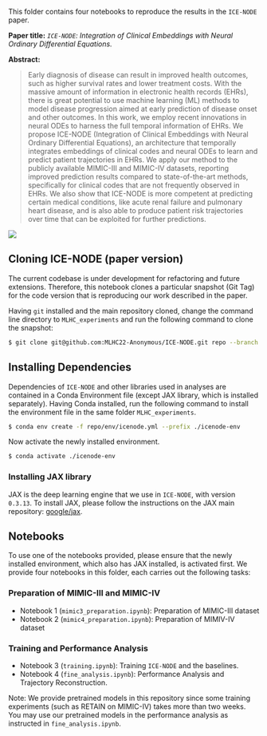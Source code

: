 This folder contains four notebooks to reproduce the results in the `ICE-NODE` paper.

**Paper title:** _`ICE-NODE`: Integration of Clinical Embeddings with Neural Ordinary Differential Equations._


**Abstract:**
> Early diagnosis of disease can result in improved health outcomes, such as higher survival rates and lower treatment costs. With the massive amount of information in electronic health records (EHRs), there is great potential to use machine learning (ML) methods to model disease progression aimed at early prediction of disease onset and other outcomes. In this work, we employ recent innovations in neural ODEs to harness the full temporal information of EHRs. We propose ICE-NODE (Integration of Clinical Embeddings with Neural Ordinary Differential Equations), an architecture that temporally integrates embeddings of clinical codes and neural ODEs to learn and predict patient trajectories in EHRs. We apply our method to the publicly available MIMIC-III and MIMIC-IV datasets, reporting improved prediction results compared to state-of-the-art methods, specifically for clinical codes that are not frequently observed in EHRs. We also show that ICE-NODE is more competent at predicting certain medical conditions, like acute renal failure and pulmonary heart disease, and is also able to produce patient risk trajectories over time that can be exploited for further predictions.

![](figures/figure1.svg)

## Cloning ICE-NODE (paper version)

The current codebase is under development for refactoring and future extensions. Therefore, this notebook clones a particular snapshot (Git Tag) for the code version that is reproducing our work described in the paper.


Having `git` installed and the main repository cloned, change the command line directory to `MLHC_experiments` and run the following command to clone the snapshot:


```bash
$ git clone git@github.com:MLHC22-Anonymous/ICE-NODE.git repo --branch mlhc --single-branch  --depth 1
```

## Installing Dependencies

Dependencies of `ICE-NODE` and other libraries used in analyses are contained in a Conda Environment file (except JAX library, which is installed separately). 
Having Conda installed, run the following command to install the environment file in the same folder `MLHC_experiments`.


```bash
$ conda env create -f repo/env/icenode.yml --prefix ./icenode-env
```

Now activate the newly installed environment.


```bash
$ conda activate ./icenode-env
```


### Installing JAX library


JAX is the deep learning engine that we use in `ICE-NODE`, with version `0.3.13`. To install JAX, please follow the instructions on the JAX main repository: [google/jax](https://github.com/google/jax).


## Notebooks


To use one of the notebooks provided, please ensure that the newly installed environment, which also has JAX installed, is activated first. We provide four notebooks in this folder, each carries out the following tasks:


### Preparation of MIMIC-III and MIMIC-IV

- Notebook 1 (`mimic3_preparation.ipynb`): Preparation of MIMIC-III dataset
- Notebook 2 (`mimic4_preparation.ipynb`): Preparation of MIMIV-IV dataset

### Training and Performance Analysis

- Notebook 3 (`training.ipynb`): Training `ICE-NODE` and the baselines.
- Notebook 4 (`fine_analysis.ipynb`): Performance Analysis and Trajectory Reconstruction.


Note: We provide pretrained models in this repository since some training experiments (such as RETAIN on MIMIC-IV) takes more than two weeks. You may use our pretrained models in the performance analysis as instructed in `fine_analysis.ipynb`.

